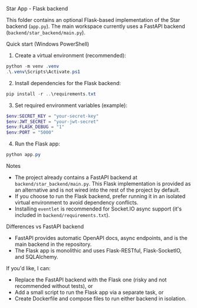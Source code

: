 Star App - Flask backend

This folder contains an optional Flask-based implementation of the Star backend (`app.py`). The main workspace currently uses a FastAPI backend (`backend/star_backend/main.py`).

Quick start (Windows PowerShell)

1. Create a virtual environment (recommended):

```powershell
python -m venv .venv
.\.venv\Scripts\Activate.ps1
```

2. Install dependencies for the Flask backend:

```powershell
pip install -r ..\requirements.txt
```

3. Set required environment variables (example):

```powershell
$env:SECRET_KEY = "your-secret-key"
$env:JWT_SECRET = "your-jwt-secret"
$env:FLASK_DEBUG = "1"
$env:PORT = "5000"
```

4. Run the Flask app:

```powershell
python app.py
```

Notes
- The project already contains a FastAPI backend at `backend/star_backend/main.py`. This Flask implementation is provided as an alternative and is not wired into the rest of the project by default.
- If you choose to run the Flask backend, prefer running it in an isolated virtual environment to avoid dependency conflicts.
- Installing `eventlet` is recommended for Socket.IO async support (it's included in `backend/requirements.txt`).

Differences vs FastAPI backend
- FastAPI provides automatic OpenAPI docs, async endpoints, and is the main backend in the repository.
- The Flask app is monolithic and uses Flask-RESTful, Flask-SocketIO, and SQLAlchemy.

If you'd like, I can:
- Replace the FastAPI backend with the Flask one (risky and not recommended without tests), or
- Add a small script to run the Flask app via a separate task, or
- Create Dockerfile and compose files to run either backend in isolation.
